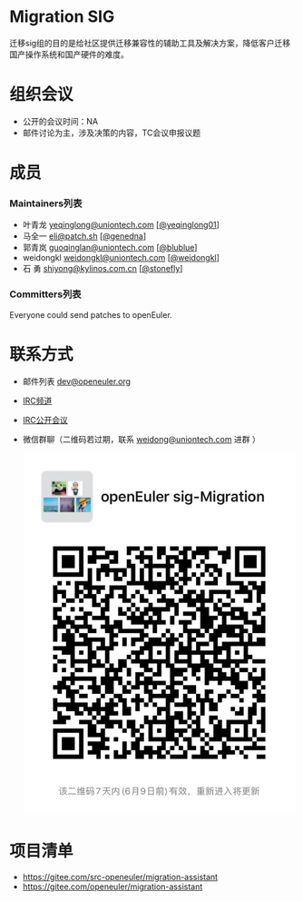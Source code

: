 ﻿# Migration SIG

迁移sig组的目的是给社区提供迁移兼容性的辅助工具及解决方案，降低客户迁移国产操作系统和国产硬件的难度。

# 组织会议

- 公开的会议时间：NA
- 邮件讨论为主，涉及决策的内容，TC会议申报议题

# 成员

### Maintainers列表

- 叶青龙   <yeqinglong@uniontech.com> [[@yeqinglong01](https://gitee.com/yeqinglong01)]
- 马全一   <eli@patch.sh> [[@genedna](https://gitee.com/genedna)]
- 郭青岚   <guoqinglan@uniontech.com> [[@blublue](https://gitee.com/blublue)]
- weidongkl   <weidongkl@uniontech.com> [[@weidongkl](https://gitee.com/weidongkl)]
- 石  勇 <shiyong@kylinos.com.cn> [[@stonefly](https://gitee.com/stonefly)]

###  Committers列表

Everyone could send patches to openEuler.


#  联系方式

- 邮件列表 <dev@openeuler.org>

- [IRC频道](#openeuler-dev)

- [IRC公开会议](#openeuler-meeting)

- 微信群聊（二维码若过期，联系 weidong@uniontech.com 进群 ）

  

  ![wechat](./wechat.jpg)

# 项目清单

- https://gitee.com/src-openeuler/migration-assistant
- https://gitee.com/openeuler/migration-assistant
